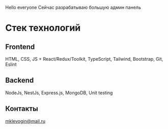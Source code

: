 
Hello everyone
Сейчас разрабатываю большую админ панель

# Стек технологий 

## Frontend 
HTML, CSS, JS + React/Redux/Toolkit, TypeScript, Tailwind, Bootstrap, Git, Eslint

## Backend 
NodeJs, NestJs, Express.js, MongoDB, Unit testing

## Контакты

mklevogin@mail.ru
